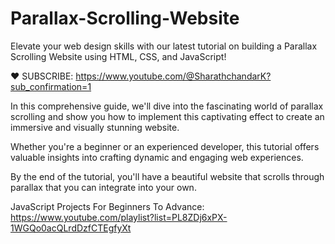 # Parallax-Scrolling-Website

Elevate your web design skills with our latest tutorial on building a Parallax Scrolling Website using HTML, CSS, and JavaScript!

❤️ SUBSCRIBE: https://www.youtube.com/@SharathchandarK?sub_confirmation=1

In this comprehensive guide, we'll dive into the fascinating world of parallax scrolling and show you how to implement this captivating effect to create an immersive and visually stunning website. 

Whether you're a beginner or an experienced developer, this tutorial offers valuable insights into crafting dynamic and engaging web experiences.

By the end of the tutorial, you'll have a beautiful website that scrolls through parallax that you can integrate into your own.

JavaScript Projects For Beginners To Advance: https://www.youtube.com/playlist?list=PL8ZDj6xPX-1WGQo0acQLrdDzfCTEgfyXt

